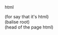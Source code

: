 html<br>
<!DOCTYPE html> (for say that it's html)<br>
<html>(balise root)<br>
<head>(head of the page html)<br>
   

